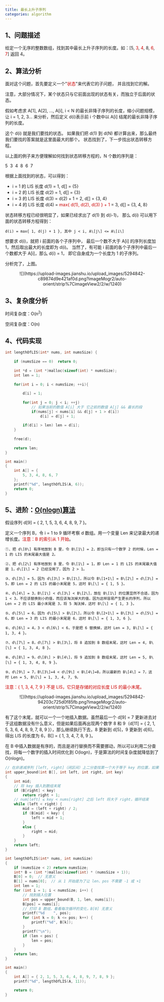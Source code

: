 ```yaml
---
title: 最长上升子序列
categories: algorithm
---
```


## 1、问题描述

给定一个无序的整数数组，找到其中最长上升子序列的长度。如：\[5, <font color=#cc0000>3</font>, <font color=#cc0000>4</font>, 8, <font color=#cc0000>6</font>, <font color=#cc0000>7</font>\] 返回 4。

## 2、算法分析

面对这个问题，首先要定义一个"<font color=#cc0000>状态</font>"来代表它的子问题， 并且找到它的解。

注意，大部分情况下，某个状态只与它前面出现的状态有关，而独立于后面的状态。

假如考虑求 A\[1\], A\[2\], ..., A\[i\], i < N 的最长非降子序列的长度，缩小问题规模，让 i = 1, 2, 3... 来分析，然后定义 d(i)表示前 i 个数中以 A\[i\] 结尾的最长非降子序列的长度。

这个 d(i) 就是我们要找的状态。 如果我们把 d(1) 到 d(N) 都计算出来，那么最终我们要找的答案就是这里面最大的那个。 状态找到了，下一步找出状态转移方程。

以上面的例子来方便理解如何找到状态转移方程的，N 个数的序列是：

5  3  4  8  6  7

根据上面找到的状态，可以得到：

*   i = 1 的 LIS 长度 d(1) = 1, d\[\] = {5}
*   i = 2 的 LIS 长度 d(2) = 1, d\[\] = {3}
*   i = 3 的 LIS 长度 d(3) = d(2) + 1 = 2, d\[\] = {3, 4}
*   i = 4 的 LIS 长度 d(4) = <font color=#cc0000>max{ d(1), d(2), d(3) } + 1</font> = 3, d\[\] = {3, 4, 8}

状态转移方程已经很明显了，如果已经求出了 d(1) 到 d(i-1)， 那么 d(i) 可以用下面的状态转移方程得到：

	d(i) = max{ 1, d(j) + 1 }, 其中 j < i, A\[j\] <= A\[i\]

想要求 d(i)，就把 i 前面的各个子序列中， 最后一个数不大于 A\[i\] 的序列长度加 1，然后取出最大的长度即为 d(i)。 当然了，有可能 i 前面的各个子序列中最后一个数都大于 A\[i\]，那么 d(i) = 1， 即它自身成为一个长度为 1 的子序列。

分析完了，上图。

<center>![](https://upload-images.jianshu.io/upload_images/5294842-c89874d9e421af0d.png?imageMogr2/auto-orient/strip%7CimageView2/2/w/1240)</center>

## 3、复杂度分析

时间复杂度：O(n<sup>2</sup>)

空间复杂度：O(n)

## 4、代码实现

```c
int lengthOfLIS(int* nums, int numsSize) {
    
    if (numsSize == 0)  return 0;
    
    int *d = (int *)malloc(sizeof(int) * numsSize);
    int len = 1;
    
    for(int i = 0; i < numsSize; ++i){
        
        d[i] = 1;
        
        for(int j = 0; j < i; ++j)
            // 如果当前的数值 A[i] 大于 它之前的数值 A[j] && 最长的段
            if(nums[j] < nums[i] && d[j] + 1 > d[i])
                d[i] = d[j] + 1;
        
        if(d[i] > len) len = d[i];
    }
    
    free(d);
    
    return len;
}

int main()
{
    int A[] = {
        5, 3, 4, 8, 6, 7
    };
    printf("%d", lengthOfLIS(A, 6));
    return 0;
}
```

## 5、进阶：[O(nlogn)算法](https://www.felix021.com/blog/read.php?1587)

假设序列 d\[9\] = { 2, 1, 5, 3, 6, 4, 8, 9, 7 }。

定义一个序列 B，令 i = 1 to 9 循环考察 d 数组。用一个变量 Len 来记录最大的递增长度。<font color=#cc0000>注意：B 的索引从 1 开始</font>。

	①、把 d\[0\] 有序地放到 B 里，令 B\[1\] = 2，即当只有一个数字 2 的时候，Len = 1 的 LIS 的末尾最大值是 2。
	
	②、把 d\[2\] 有序地放到 B 里，令 B\[1\] = 1，即 Len = 1 的 LIS 的末尾最大值是 1，d\[1\] = 2 已经没用了，因为 2 > 1。
	
	③、d\[3\] = 5，因为 d\[3\] > B\[1\]，所以令 B\[1+1\] = B\[2\] = d\[3\] = 5，即 Len = 2 的 LIS 的最小末尾是 5，这时 B\[\] = { 1, 5 }。
	
	④、d\[4\] = 3，B\[1\] < d\[3\] < B\[2\]，放在 B\[1\] 的位置显然不合适，因为 1 < 3，不应该替换到小的值，而应该淘汰掉大的值，因为这样容易产生更长的序列，所以 Len = 2 的 LIS 最小末尾是 3，将 5 淘汰掉，这时 B\[\] = { 1, 3 }。
	
	⑤、d\[5\] = 6，因为 d\[5\] > B\[2\]，所以令 B\[2+1\] = B\[3\] = d\[5\] = 6，即 Len = 3 的 LIS 的最小末尾是 6，这时 B\[\] = { 1, 3, 6 }。
	
	⑥、d\[6\] = 4，3 < d\[6\] < 6，于是把 6 替换掉，这时 Len = 3, B\[\] = { 1, 3, 4 }。
	
	⑦、d\[7\] = 8，d\[7\] > B\[3\]，将 8 追加到 B 数组末尾，这时 Len = 4, B\[\] = { 1, 3, 4, 8 }。
	
	⑧、d\[8\] = 9，d\[8\] > B\[4\]，将 9 追加到 B 数组末尾，这时 Len = 5, B\[\] = { 1, 3, 4, 8, 9 }。
	
	⑨、d\[9\] = 7，B\[3\]=4 < d\[9\] < B\[4\]=8，所以最新的 B\[4\] = 7，这时 Len = 5, B\[\] = 1, 3, 4, 7, 9。

<font color=#cc0000>注意：{ 1, 3, 4, 7, 9 } 不是 LIS，它只是存储的对应长度 LIS 的最小末尾。</font>

<center>![](https://upload-images.jianshu.io/upload_images/5294842-94203c725d0f85fb.png?imageMogr2/auto-orient/strip%7CimageView2/2/w/1240)</center>

有了这个末尾，就可以一个一个地插入数据。虽然最后一个 d\[9\] = 7 更新进去对于这组数据没有什么意义，但是如果后面再出现两个数字 8 和 9（d\[11\] = { 2, 1, 5, 3, 6, 4, 8, 9, 7, 8, 9 }），那么继续执行下去，8 更新到 d\[5\]，9 更新到 d\[6\]，得出 LIS 的长度为 6，B\[\] = { 1, 3, 4, 7, 8, 9 }。

在 B 中插入数据是有序的，而且是进行替换而不需要挪动，所以可以利用二分查找，将每一个数字的插入时间优化到 O(logn)，于是算法的时间复杂度就降低到了 O(nlogn)。

```c
// 在非递减序列 [left, right]（闭区间）上二分查找第一个大于等于 key 的位置，如果都小于 key，就返回 left+1
int upper_bound(int B[], int left, int right, int key)
{
    int mid;
    // 将 key 插入到数组末尾
    if (B[right] < key)
        return right + 1;
    // num[left] ≤ key < nums[right] 之后 left 将大于 right，循环结束
    while (left < right) {
        mid = (left + right) / 2;
        if (B[mid] < key) {
            left = mid + 1;
        }
        else {
            right = mid;
        }
    }
    return left;
}

int lengthOfLIS(int* nums, int numsSize)
{
    if (numsSize < 2) return numsSize;
    int* B = (int *)malloc(sizeof(int) * (numsSize + 1));
    B[0] = 0;  // 无意义
    B[1] = nums[0];  // 从 1 开始是为了让 len、pos 不需要 -1 或 +1
    int len = 1;
    for (int i = 1; i < numsSize; i++) {
        // 找到插入位置
        int pos = upper_bound(B, 1, len, nums[i]);
        B[pos] = nums[i];
        // 打印 B 数组，看看每次循环的变化，B[0] 无意义
        printf("%d    ", pos);
        for (int k = 0; k <= pos; k++) {
            printf("%d", B[k]);
        }
        printf("\n");
        if (len < pos) {
            len = pos;
        }
    }
    return len;
}

int main()
{
    int A[] = { 2, 1, 5, 3, 6, 4, 8, 9, 7, 8, 9 };
    printf("%d", lengthOfLIS(A, 11));
    
    return 0;
}
```